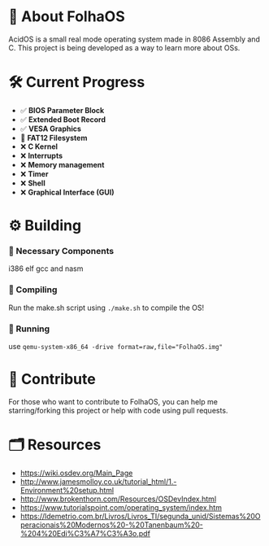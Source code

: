 # 🍃 About FolhaOS
AcidOS is a small real mode operating system made in 8086 Assembly and C. This project is being developed as a way to learn more about OSs.

# 🛠️ Current Progress
- ✅ **BIOS Parameter Block**
- ✅ **Extended Boot Record**
- ✅ **VESA Graphics**
- 🚧 **FAT12 Filesystem**
- ❌ **C Kernel**
- ❌ **Interrupts**
- ❌ **Memory management**
- ❌ **Timer**
- ❌ **Shell**
- ❌ **Graphical Interface (GUI)**

# ⚙️ Building
### 🧰 Necessary Components
i386 elf gcc and nasm
### 📄 Compiling
Run the make.sh script using `./make.sh` to compile the OS!
### 🚀 Running
use `qemu-system-x86_64 -drive format=raw,file="FolhaOS.img"`

# 🤝 Contribute
For those who want to contribute to FolhaOS, you can help me starring/forking this project or help with code using pull requests.

# 🗂️ Resources
- https://wiki.osdev.org/Main_Page
- http://www.jamesmolloy.co.uk/tutorial_html/1.-Environment%20setup.html
- http://www.brokenthorn.com/Resources/OSDevIndex.html
- https://www.tutorialspoint.com/operating_system/index.htm
- https://ldemetrio.com.br/Livros/Livros_TI/segunda_unid/Sistemas%20Operacionais%20Modernos%20-%20Tanenbaum%20-%204%20Edi%C3%A7%C3%A3o.pdf
